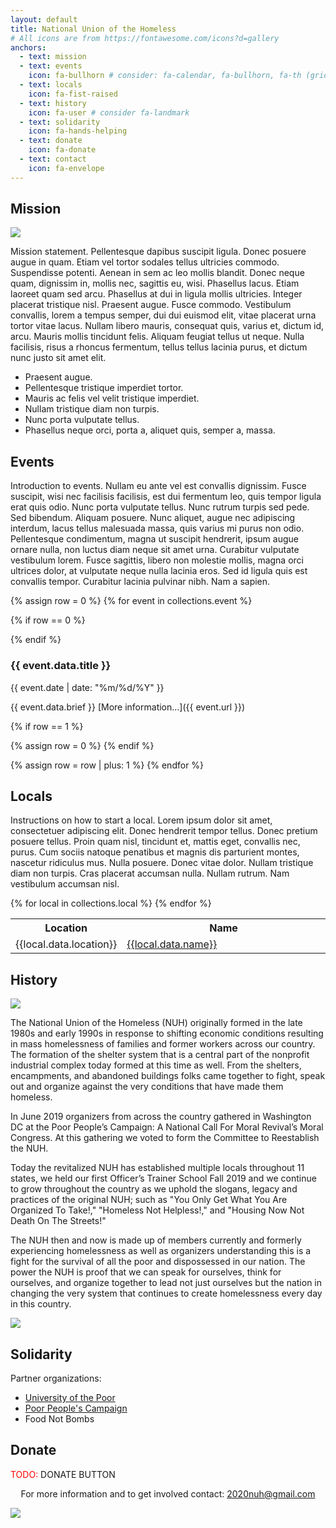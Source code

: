 ```yaml
---
layout: default
title: National Union of the Homeless
# All icons are from https://fontawesome.com/icons?d=gallery
anchors:
  - text: mission
  - text: events
    icon: fa-bullhorn # consider: fa-calendar, fa-bullhorn, fa-th (grid)
  - text: locals
    icon: fa-fist-raised
  - text: history
    icon: fa-user # consider fa-landmark
  - text: solidarity
    icon: fa-hands-helping
  - text: donate
    icon: fa-donate
  - text: contact
    icon: fa-envelope
---
```


## Mission

<img class="w3-right w3-round w3-half" src='{{"/img/ron-casanova.jpg" | url }}'>

Mission statement.  Pellentesque dapibus suscipit ligula.  Donec posuere augue in quam.  Etiam vel tortor sodales tellus ultricies commodo.  Suspendisse potenti.  Aenean in sem ac leo mollis blandit.  Donec neque quam, dignissim in, mollis nec, sagittis eu, wisi.  Phasellus lacus.  Etiam laoreet quam sed arcu.  Phasellus at dui in ligula mollis ultricies.  Integer placerat tristique nisl.  Praesent augue.  Fusce commodo.  Vestibulum convallis, lorem a tempus semper, dui dui euismod elit, vitae placerat urna tortor vitae lacus.  Nullam libero mauris, consequat quis, varius et, dictum id, arcu.  Mauris mollis tincidunt felis.  Aliquam feugiat tellus ut neque.  Nulla facilisis, risus a rhoncus fermentum, tellus tellus lacinia purus, et dictum nunc justo sit amet elit.

* Praesent augue.
* Pellentesque tristique imperdiet tortor.
* Mauris ac felis vel velit tristique imperdiet.
* Nullam tristique diam non turpis.
* Nunc porta vulputate tellus.
* Phasellus neque orci, porta a, aliquet quis, semper a, massa.

## Events

Introduction to events.  Nullam eu ante vel est convallis dignissim.  Fusce suscipit, wisi nec facilisis facilisis, est dui fermentum leo, quis tempor ligula erat quis odio.  Nunc porta vulputate tellus.  Nunc rutrum turpis sed pede.  Sed bibendum.  Aliquam posuere.  Nunc aliquet, augue nec adipiscing interdum, lacus tellus malesuada massa, quis varius mi purus non odio.  Pellentesque condimentum, magna ut suscipit hendrerit, ipsum augue ornare nulla, non luctus diam neque sit amet urna.  Curabitur vulputate vestibulum lorem.  Fusce sagittis, libero non molestie mollis, magna orci ultrices dolor, at vulputate neque nulla lacinia eros.  Sed id ligula quis est convallis tempor.  Curabitur lacinia pulvinar nibh.  Nam a sapien.

{% assign row = 0 %}
{% for event in collections.event %}

{% if row == 0 %}
<div class="w3-row-padding">
{% endif %}

<div class="w3-half w3-margin-bottom">
<div class="w3-container w3-card">
<h3>{{ event.data.title }}</h3>

{{ event.date  | date: "%m/%d/%Y" }}

{{ event.data.brief }} [More information...]({{ event.url }})
</div>
</div>

{% if row == 1 %}
</div>
{% assign row = 0 %}
{% endif %}

{% assign row = row | plus: 1 %}
{% endfor %}

## Locals

Instructions on how to start a local.  Lorem ipsum dolor sit amet, consectetuer adipiscing elit.  Donec hendrerit tempor tellus.  Donec pretium posuere tellus.  Proin quam nisl, tincidunt et, mattis eget, convallis nec, purus.  Cum sociis natoque penatibus et magnis dis parturient montes, nascetur ridiculus mus.  Nulla posuere.  Donec vitae dolor.  Nullam tristique diam non turpis.  Cras placerat accumsan nulla.  Nullam rutrum.  Nam vestibulum accumsan nisl.

<div class="w3-container">
<table class="w3-table w3-bordered w3-table-all">
<colgroup>
<col style="width:33%;">
<col style="width:66%;">
</colgroup>
<tr class="w3-bordered"><th>Location</th><th>Name</th></tr>
{% for local in collections.local %}
<tr class="w3-bordered"><td>{{local.data.location}}</td><td><a href="{{ local.url }}">{{local.data.name}}</a></td></tr>
{% endfor %}
</table>
</div>

## History

<img class="w3-right w3-round w3-half" src='{{"/img/getting-into-step.jpg" | url }}'>

The National Union of the Homeless (NUH) originally formed in the late
1980s and early 1990s in response to shifting economic conditions
resulting in mass homelessness of families and former workers across
our country. The formation of the shelter system that is a central
part of the nonprofit industrial complex today formed at this time as
well. From the shelters, encampments, and abandoned buildings folks
came together to fight, speak out and organize against the very
conditions that have made them homeless.

In June 2019 organizers from across the country gathered in Washington
DC at the Poor People’s Campaign: A National Call For Moral Revival’s
Moral Congress. At this gathering we voted to form the Committee to
Reestablish the NUH.

Today the revitalized NUH has established multiple locals throughout
11 states, we held our first Officer’s Trainer School Fall 2019 and we
continue to grow throughout the country as we uphold the slogans,
legacy and practices of the original NUH; such as "You Only Get What
You Are Organized To Take!," "Homeless Not Helpless!," and "Housing Now
Not Death On The Streets!"

The NUH then and now is made up of members currently and formerly
experiencing homelessness as well as organizers understanding this is
a fight for the survival of all the poor and dispossessed in our
nation. The power the NUH is proof that we can speak for ourselves,
think for ourselves, and organize together to lead not just ourselves
but the nation in changing the very system that continues to create
homelessness every day in this country.

<img class="w3-round w3-col" src='{{"/img/reestablish-poster.jpg" | url }}'>

## Solidarity

Partner organizations:
- [University of the Poor](https://universityofthepoor.org/)
- [Poor People's Campaign](https://www.poorpeoplescampaign.org)
- Food Not Bombs

## Donate

<span style="color:red; font-style:bold;">TODO:</span> DONATE BUTTON

<p>
<center>
For more information and to get involved contact:
<a href="mailto:2020nuh@gmail.com">2020nuh@gmail.com</a>
</center>
</p>

<div class="w3-container">
  <img class="w3-round w3-col" src='{{"/img/only-get-what-organized-to-take.jpg" | url }}'>
</div>
